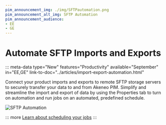 ```yaml
---
pim_announcement_img: ./img/SFTPautomation.png
pim_announcement_alt_img: SFTP Automation
pim_announcement_audience:
- EE
- GE
---
```


# Automate SFTP Imports and Exports
::: meta-data type="New" features="Productivity" available="September" in="EE,GE" link-to-doc="../articles/import-export-automation.html"

Connect your product imports and exports to remote SFTP storage servers to securely transfer your data to and from Akeneo PIM. Simplify and streamline the import and export of data by using the Properties tab to turn on automation and run jobs on an automated, predefined schedule.

![SFTP Automation](../img/SFTPautomation.png)

::: more
[Learn about scheduling your jobs](../articles/import-export-automation.html#schedule-and-automate-your-importexport-profile)
:::
